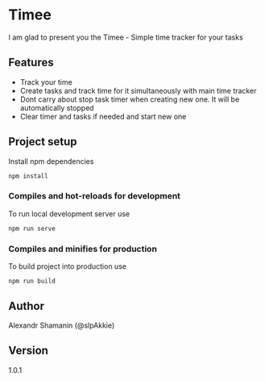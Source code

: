 # Timee

I am glad to present you the Timee - Simple time tracker for your tasks

## Features

- Track your time
- Create tasks and track time for it simultaneously with main time tracker
- Dont carry about stop task timer when creating new one. It will be automatically stopped
- Clear timer and tasks if needed and start new one

## Project setup

Install npm dependencies

```
npm install
```

### Compiles and hot-reloads for development

To run local development server use

```
npm run serve
```

### Compiles and minifies for production

To build project into production use

```
npm run build
```

## Author

Alexandr Shamanin (@slpAkkie)

## Version

1.0.1
